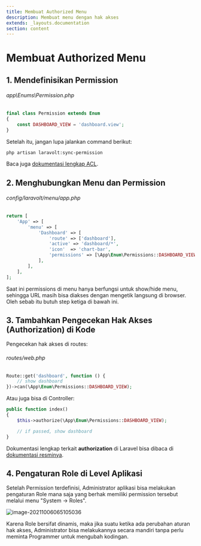 ```yaml
---
title: Membuat Authorized Menu
description: Membuat menu dengan hak akses
extends: _layouts.documentation
section: content
---
```


# Membuat Authorized Menu

## 1. Mendefinisikan Permission

###### app\Enums\Permission.php

```php
final class Permission extends Enum
{
    const DASHBOARD_VIEW = 'dashboard.view';
}

```

Setelah itu, jangan lupa jalankan command berikut:

```bash
php artisan laravolt:sync-permission
```

Baca juga [dokumentasi lengkap ACL](https://laravolt.dev/docs/v6/acl/).

## 2. Menghubungkan Menu dan Permission

###### config/laravolt/menu/app.php
```php
return [
    'App' => [
        'menu' => [
            'Dashboard' => [
                'route' => ['dashboard'],
                'active' => 'dashboard/*',
                'icon'  => 'chart-bar',
                'permissions' => [\App\Enum\Permissions::DASHBOARD_VIEW],
            ],
        ],
    ],
];
```

Saat ini permissions di menu hanya berfungsi untuk show/hide menu, sehingga URL masih bisa diakses dengan mengetik langsung di browser. Oleh sebab itu butuh step ketiga di bawah ini.

## 3. Tambahkan Pengecekan Hak Akses (Authorization) di Kode

Pengecekan hak akses di routes:
###### routes/web.php

```php
Route::get('dashboard', function () {
    // show dashboard
})->can(\App\Enum\Permissions::DASHBOARD_VIEW);
```

Atau juga bisa di Controller:

```php
public function index()
{
    $this->authorize(\App\Enum\Permissions::DASHBOARD_VIEW);

    // if passed, show dashboard
}
```

Dokumentasi lengkap terkait **authorization** di Laravel bisa dibaca di [dokumentasi resminya](https://laravel.com/docs/master/authorization).

## 4. Pengaturan Role di Level Aplikasi

Setelah Permission terdefinisi, Administrator aplikasi bisa melakukan pengaturan Role mana saja yang berhak
memiliki permission tersebut melalui menu "System -> Roles".

![image-20211006065105036](https://cdn.statically.io/gh/laravolt/storage/master/2021/10/image-20211006065105036-LkFi8U.png)

Karena Role bersifat dinamis, maka jika suatu ketika ada perubahan aturan hak akses, Administrator bisa melakukannya
secara mandiri tanpa perlu meminta Programmer untuk mengubah kodingan.
